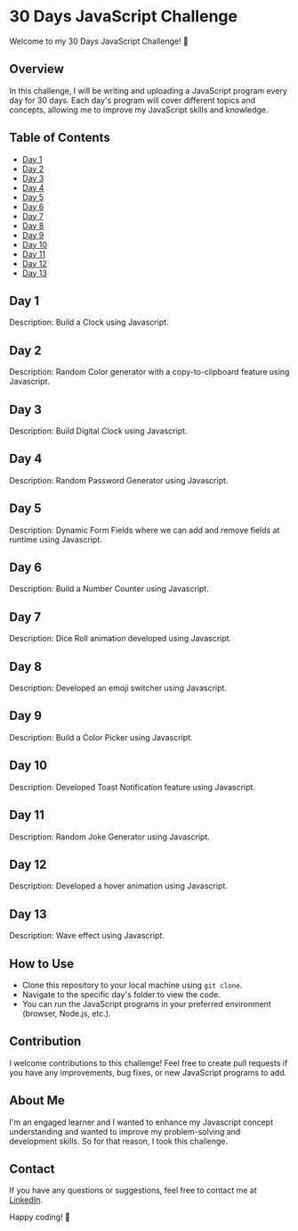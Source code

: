 # 30 Days JavaScript Challenge

Welcome to my 30 Days JavaScript Challenge! 🚀

## Overview

In this challenge, I will be writing and uploading a JavaScript program every day for 30 days. Each day's program will cover different topics and concepts, allowing me to improve my JavaScript skills and knowledge.

## Table of Contents

- [Day 1](https://github.com/mkpatel-247/30-Days-Javascript-Challenge/tree/main/Day%201)
- [Day 2](https://github.com/mkpatel-247/30-Days-Javascript-Challenge/tree/main/Day%2002)
- [Day 3](https://github.com/mkpatel-247/30-Days-Javascript-Challenge/tree/main/Day%2003)
- [Day 4](https://github.com/mkpatel-247/30-Days-Javascript-Challenge/tree/main/Day%2004)
- [Day 5](https://github.com/mkpatel-247/30-Days-Javascript-Challenge/tree/main/Day%2005)
- [Day 6](https://github.com/mkpatel-247/30-Days-Javascript-Challenge/tree/main/Day%2006)
- [Day 7](https://github.com/mkpatel-247/30-Days-Javascript-Challenge/tree/main/Day%2007)
- [Day 8](https://github.com/mkpatel-247/30-Days-Javascript-Challenge/tree/main/Day%2008)
- [Day 9](https://github.com/mkpatel-247/30-Days-Javascript-Challenge/tree/main/Day%2009)
- [Day 10](https://github.com/mkpatel-247/30-Days-Javascript-Challenge/tree/main/Day%2010)
- [Day 11](https://github.com/mkpatel-247/30-Days-Javascript-Challenge/tree/main/Day%2011)
- [Day 12](https://github.com/mkpatel-247/30-Days-Javascript-Challenge/tree/main/Day%2012)
- [Day 13](https://github.com/mkpatel-247/30-Days-Javascript-Challenge/tree/main/Day%2013)


  

## Day 1

Description: Build a Clock using Javascript.

## Day 2

Description: Random Color generator with a copy-to-clipboard feature using Javascript.

## Day 3

Description: Build Digital Clock using Javascript.

## Day 4

Description: Random Password Generator using Javascript.

## Day 5

Description: Dynamic Form Fields where we can add and remove fields at runtime using Javascript.

## Day 6

Description: Build a Number Counter using Javascript.

## Day 7

Description: Dice Roll animation developed using Javascript.

## Day 8

Description: Developed an emoji switcher using Javascript.

## Day 9

Description: Build a Color Picker using Javascript.

## Day 10

Description: Developed Toast Notification feature using Javascript.

## Day 11

Description: Random Joke Generator using Javascript.

## Day 12

Description: Developed a hover animation using Javascript.

## Day 13

Description: Wave effect using Javascript.

## How to Use

- Clone this repository to your local machine using `git clone`.
- Navigate to the specific day's folder to view the code.
- You can run the JavaScript programs in your preferred environment (browser, Node.js, etc.).

## Contribution

I welcome contributions to this challenge! Feel free to create pull requests if you have any improvements, bug fixes, or new JavaScript programs to add.

## About Me

I'm an engaged learner and I wanted to enhance my Javascript concept understanding and wanted to improve my problem-solving and development skills. So for that reason, I took this challenge.

## Contact

If you have any questions or suggestions, feel free to contact me at [LinkedIn](https://in.linkedin.com/in/meet-patel247).

Happy coding! 🎉

